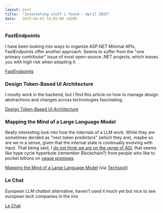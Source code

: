 ```yaml
---
layout: post
title:  "Interesting stuff i found - April 2025"
date:   2025-04-03 14:05:00 +0200
---
```

### FastEndpoints
I have been looking into ways to organize ASP.NET Minimal APIs, FastEndpoints offer another approach. Seems to suffer from the "one primary contributor" issue of most open-source .NET projects, which leaves you with high risk when adopting it.

[FastEndpoints](https://fast-endpoints.com/)

### Design Token-Based UI Architecture 
I mostly work in the backend, but I find this article on how to manage design abstractions and changes across technologies fascinating. 

[Design Token-Based UI Architecture ](https://martinfowler.com/articles/design-token-based-ui-architecture.html)

### Mapping the Mind of a Large Language Model
Really interesting look into how the internals of a LLM work. While they are sometimes derided as "next token predictors" (which they are), maybe so are we in a sense, given that the internal state is continually evolving with input. 
That being said, I [do not think we are on the verge of AGI](https://www.heise.de/en/news/Meta-s-head-of-AI-Yann-LeCun-does-not-believe-in-the-future-of-generative-AI-10276181.html), that seems like hype cycle hyperbole (remember Blockchain?) from people who like to pocket billions on [vague promises](https://pivot-to-ai.com/2025/03/06/ilya-sutskever-ex-openai-gets-2b-funding-not-to-release-anything-until-he-has-super-intelligence/).

[Mapping the Mind of a Large Language Model](https://www.anthropic.com/research/mapping-mind-language-model) (via [Techspot](https://www.techspot.com/news/107347-finally-beginning-understand-how-llms-work-no-they.html))

### Le Chat
European LLM chatbot alternative, haven't used it much yet but nice to see european tech companies in the mix

[Le Chat](https://chat.mistral.ai/chat)
